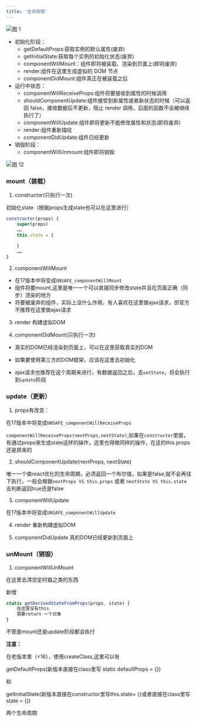 ```yaml
---
title: '生命周期'
---
```


![图 1](https://wonganber-picgo.oss-cn-hangzhou.aliyuncs.com/picgo/2022-03-22-03-37-13.png)  

* 初始化阶段：
    * getDefaultProps:获取实例的默认属性(废弃)
    * getInitialState:获取每个实例的初始化状态(废弃)
    * componentWillMount：组件即将被装载、渲染到页面上(即将废弃)
    * render:组件在这里生成虚拟的 DOM 节点
    * componentDidMount:组件真正在被装载之后
* 运行中状态：
    * componentWillReceiveProps:组件将要接收到属性的时候调用
    * shouldComponentUpdate:组件接受到新属性或者新状态的时候（可以返回 false，接收数据后不更新，阻止 render 调用，后面的函数不会被继续执行了）
    * componentWillUpdate:组件即将更新不能修改属性和状态(即将废弃)
    * render:组件重新描绘
    * componentDidUpdate:组件已经更新
* 销毁阶段：
    * componentWillUnmount:组件即将销毁

![图 12](https://wonganber-picgo.oss-cn-hangzhou.aliyuncs.com/picgo/2021-03-23-19-11-07.png)  

### mount（装载）

1. constructor(只执行一次)

初始化state（根据props生成state也可以在这里进行）

```js
constructor(props) {
    super(props)
    ……
    this.state = {
        
    }
    ……
}
```

2. componentWillMount

* 在17版本中将变成`UNSAFE_componentWillMount`
* 组件将要mount,这里是唯一一个可以直接同步修改state并且在页面正确（同步）渲染的地方
* 将要被废弃的组件，实际上没什么作用，有人喜欢在这里做ajax请求，但官方不推荐在这里做ajax请求

3. render 构建虚拟DOM

4. componentDidMount(只执行一次)

* 真实的DOM已经渲染到页面上，可以在这里获取真实的DOM

* 如果要使用第三方的DOM框架，应该在这里去初始化

* ajax请求也推荐在这个周期来进行，有数据返回之后，去`setState`，将会执行到`update`阶段

### update（更新）

1. props有改变：

在17版本中将变成`UNSAFE_componentWillReceiveProps`

`componentWillReceiveProps(nextProps,nextState)`,如果在`constructor`里面，有通过props来生成state这样的操作，这里也得做同样的操作，在这的this.props还是原来的

2. shouldComponentUpdate(nextProps, nextState)

唯一一个做react优化的生命周期，必须返回一个布尔值，如果是false,就不会再往下执行，一般会根据`nextProps VS this.props` 或者 `nextStste VS this.state`去判断返回true还是false

3. componentWillUpdate

在17版本中将变成`UNSAFE_componentWillUpdate`

4. render 重新构建虚拟DOM

5. componentDidUpdate 真的DOM已经更新到页面上

### unMount（销毁）

1. componentWillUnMount

在这里去清空定时器之类的东西

新增

```js
static getDerivedStateFromProps(props, state) {
    在这里没有this
    需要return 一个对象
}
```

不管是mount还是update阶段都会执行

**注意：**

在老版本里（<16），使用createClass,这里可以有

getDefaultProps(新版本直接在class里写 static defaultProps = {})

和

getInitialState(新版本直接在constructor里写this.state= {}或者直接在class里写 state = {})

两个生命周期
